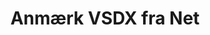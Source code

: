 ---
############################# Static ############################
layout: "auto-gen-annotation"

############################# Head ############################
head_title: "Net VSDX Annotation API Annotate i C#"
head_description: "Net API til at oprette og kommentere populære annotationstyper fra VSDX, billeder, tegninger og dokumentfilformater."

############################# Header ############################
title: "Anmærk VSDX fra Net"
description: ""
bg_image: "https://cms.admin.containerize.com/templates/aspose/App_Themes/V3/images/bg/header1.png"
bg_overlay: false
button:
    enable: true
    icon: "fas fa-arrow-down"
    label: "Download gratis prøveversion"
    link: "https://downloads.groupdocs.com/annotation/net"

############################# About ############################
about:
    enable: true
    title: "Om GroupDocs.Annotation for Net API"
    content: |
        GroupDocs.Annotation for Net API er et bibliotek, der giver dig mulighed for at tilføje anmærkninger til PDF, Word og andre dokumenter på Mac, Windows eller Ubuntu. [GroupDocs.Annotation for Net](/annotation/net) er en indbygget Net API til håndtering af annoteringer med omfattende understøttelse af oprettelse, tilføjelse, redigering, sletning, udtrækning og eksport af annoteringer fra billeder og forskellige andre dokumenter. Den fulde liste over understøttede dokumentformater kan du se på denne [side](https://docs.groupdocs.com/annotation/net/supported-document-formats/).
        Dette bibliotek giver dig mulighed for ikke kun at arbejde med VSDX-dokumenter, men også med mange andre typer dokumenter, såsom Word, Excel, PowerPoint, Outlook-e-mails, Visio, Adobe, OpenDocument, OpenOffice, Photoshop, AutoCad og mange andre.
        GroupDocs.Annotation for Net API giver dig mulighed for at oprette og tilføje nye noter, redigere annoteringer, udtrække kommentarer, anmærkninger og fjerne dem fra dokumenter. Biblioteket understøtter 13 forskellige annotationstyper, inklusive tekst, polylinje, område, understregning, punkt, vandmærke, pil, ellipse, teksterstatning, afstand, tekstfelt, ressourceredaktion i PDF, HTML, Microsoft Word-dokumenter, regneark, diagrammer, præsentationer, tegninger, billeder og mange andre filformater.
        Eksemplet (se nedenfor) demonstrerer arbejdet med VSDX-dokumentet, i dette eksempel kan du se hovedtrinene i, hvordan man arbejder med GroupDocs.Annotation: Konfigurer en licens, åbn et dokument, du vil arbejde med, opret en annotering, tilføjelse af dataobjekter for at indstille annoteringsegenskaber i henhold til dine krav og gemme resultatet på det nødvendige sted. Du kan også se mere detaljeret om de understøttede funktioner på vores github [side](https://github.com/groupdocs-annotation/GroupDocs.Annotation-for-.NET), eller i vores produkt [dokumentation](https ://docs.groupdocs.com/annotation/net/getting-started/).

############################# Steps ############################
howTo_Add:
steps_Add:
    enable: true
    title_left: "Trin til at tilføje annoteringer til VSDX i Net"
    content_left: |
        [GroupDocs.Annotation](/annotation/net/) gør det nemt for Net-udviklere at tilføje forskellige annoteringstyper til VSDX-filer i enhver net-baseret applikation ved at implementere nogle få nemme trin.
        *   Opret svarobjekter med kommentar og dato.
        *   Opret AreaAnnotation-objekt, indstil områdeindstillinger og tilføj svar.
        *   Opret annotatorobjekt og tilføj områdeannotering.
        *   Gem outputfil.
    title_right: "Systemkrav"
    content_right: |
        GroupDocs.Annotation for Net API'er understøttes på alle større platforme og operativsystemer. Før du udfører koden nedenfor, skal du sørge for, at du har følgende forudsætninger installeret på dit system.
        *   Operativsystemer: Microsoft Windows, Linux, MacOS
        *   Udviklingsmiljøer: Visual Studio, Xamarin, MonoDevelop
        *   Frameworks: .NET Framework, .NET Standard, .NET Core, Mono
        *   Download den seneste version af GroupDocs.Annotation for .NET fra [NuGet](https://www.nuget.org/packages/groupdocs.annotation)

############################# Preview ############################
preview_Add:
    enable: true
    title: Forhåndsvisning af annotering og kodeeksempel
    content: |
        ![Annotation preview image](https://docs.groupdocs.com/annotation/java/images/add-text-field-annotation.png)
    code: |
        ```cs
        //Add text field annotation to the document from local disk
        using (Annotator annotator = new Annotator("input.bmp"))
        {
            TextFieldAnnotation textField = new TextFieldAnnotation
            {
                BackgroundColor = 65535,
                Box = new Rectangle(100, 100, 100, 100),
                CreatedOn = DateTime.Now,
                Text = "Some text",
                FontColor = 65535,
                FontSize = 12,
                Message = "This is text field annotation",
                Opacity = 0.7,
                PageNumber = 0,
                PenStyle = PenStyle.Dot,
                PenWidth = 3,
                FontFamily = "Arial",
                TextHorizontalAlignment = HorizontalAlignment.Center,
                Replies = new List
                {
                    new Reply
                    {
                        Comment = "First comment",
                        RepliedOn = DateTime.Now
                    },
                    new Reply
                    {
                        Comment = "Second comment",
                        RepliedOn = DateTime.Now
                    }
                }
            };
            annotator.Add(textField);
            annotator.Save("result.bmp");
        }
        ```

############################# Steps ############################
howTo_Remove:
steps_Remove:
    enable: true
    title_left: "Trin til fjernelse af annoteringer fra VSDX i Net"
    content_left: |
        [GroupDocs.Annotation](/annotation/net/) gør det nemmere for Net-udviklere at fjerne anmærkningsdetaljer fra VSDX-filer i enhver Net-baseret applikation ved at implementere nogle få nemme trin.
        *   Opret svarobjekter med kommentar og dato.
        *   Instantiér SaveOptions-objektet og indstil AnnotationTypes = AnnotationType.None.
        *   Kald gemmemetode med resulterende dokumentsti eller strøm og SaveOptions-objekt.

############################# Preview ############################
preview_Remove:
    enable: true
    code: |
        ```cs
        // 1- How to remove annotation from document using annotation index
        
        using (Annotator annotator = new Annotator("result.bmp"))
        {
            annotator.Remove(0);
            annotator.Save("removed.bmp");
        }
        
        // 2- How to remove annotation from document using annotation object
        
        using (Annotator annotator = new Annotator("result.bmp"))
        {
            var tmp = annotator.Get();
            annotator.Remove(tmp[0]);
            annotator.Save("removed.bmp");
        }
        
        // 3- How to remove some annotations from document using list of ID’s
        
        using (Annotator annotator = new Annotator("result.bmp"))
        {
            var idList = new List{1, 2, 3};
            annotator.Remove(idList);
            annotator.Save("removed.bmp");
        }
        
        // 4- How to remove some annotations from document using list of annotations
        
        using (Annotator annotator = new Annotator("result.bmp"))
        {
            var tmp = annotator.Get();
            annotator.Remove(tmp);
            annotator.Save("removed.bmp");
        }
        ```

############################# Steps ############################
howTo_Edit:
steps_Edit:
    enable: true
    title_left: "Trin til redigering af annoteringer fra VSDX i Net"
    content_left: |
        [GroupDocs.Annotation](/annotation/net/) gør det nemmere for Net-udviklere at opdatere forskellige annoteringsegenskaber fra VSDX-filer i enhver Net-baseret applikation ved at implementere nogle få nemme trin.
        *   Instantiér Annotator-objekt med input-dokumentsti eller -strøm med instansierede LoadOptions med ImportAnnotations = true.
        *   Opret en AnnotationBase-implementering og sæt Id for eksisterende annotering (hvis annotering med dette Id ikke findes, vil intet blive ændret) eller stiliste over annoteringer (alle eksisterende annoteringer vil blive fjernet).
        *   Kald opdateringsmetode for annotatorobjekt med beståede annoteringer.
        *   Kald gemmemetode med resulterende dokumentsti eller strøm og SaveOptions-objekt.

############################# Preview ############################
preview_Edit:
    enable: true
    code: |
        ```cs
        // open annotated document
        using (Annotator annotator = new Annotator("result.bmp"))
        {
            //assuming we are going to change some properties of existing annotation
                AreaAnnotation updated = new AreaAnnotation
                    {
                            // It's important to set existed annotation Id
                            Id = 1,
                            BackgroundColor = 255,
                            Box = new Rectangle(0, 0, 50, 200),
                            CreatedOn = DateTime.Now,
                            Message = "This is updated annotation",
                            Replies = new List
                            {
                                new Reply
                                {
                                    Comment = "Updated first comment",
                                    RepliedOn = DateTime.Now
                                },
                                new Reply
                                {
                                    Comment = "Updated second comment",
                                    RepliedOn = DateTime.Now
                                }
                            }
                        };
                // update annotation
                annotator.Update(updated);
                annotator.Save("result.bmp");
        }
        ```

############################# Steps ############################
howTo_Extract:
steps_Extract:
    enable: true
    title_left: "Trin til at udtrække annoteringer fra VSDX i Net"
    content_left: |
        [GroupDocs.Annotation](/annotation/net/) gør det nemt for Net-udviklere at kommentere dokumenter og udtrække anmærkningsoplysninger fra VSDX-filer i enhver Net-baseret applikation ved at implementere nogle få nemme trin.
        *   Opret svarobjekter med kommentar og dato.
        *   Instantiér LoadOptions-objektet og kald SetImportAnnotations med sandt argument.
        *   Definer variabel med typen Liste.
        *   Kald get-metoden og returner resultatet til variabel ovenfor.

############################# Preview ############################
preview_Extract:
    enable: true
    code: |
        ```cs
        // for using this example input file ("annotated.bmp") must be with annotations
        using (Annotator annotator = new Annotator("annotated.bmp"))
        {
            List annotations = annotator.Get();
            XmlSerializer formatter = new XmlSerializer(typeof(List));
            using (FileStream fs = new FileStream("annotations.xml", FileMode.Create))
            {
                fs.SetLength(0);
                formatter.Serialize(fs, annotations);
            }
        }
        ```

############################# Demos ############################
demos:
    enable: true
    title: "Live-demoer til at tilføje, fjerne, redigere, udtrække annoteringer til dokumenter og billeder"
    content: |
        Tilføj, fjern, rediger og udpak annoteringer til filen VSDX lige nu ved at besøge webstedet [GroupDocs.Annotation Live Demos](https://products.groupdocs.app/annotation/family). Livedemoen har følgende fordele

############################# About Formats ############################
about_formats:
    enable: true
    format:
        # format loop
        - icon: "far fa-file-vsdx"
          title: "Om VSDX filformat"
          content: |
            Filer med filtypenavnet .VSDX repræsenterer Microsoft Visio-filformat introduceret fra Microsoft Office 2013 og fremefter. Det blev udviklet til at erstatte det binære filformat, .VSD, som understøttes af tidligere versioner af Microsoft Visio. Det understøttes også på Visio Services i Microsoft SharePoint Server 2013 og kræver ikke et mellemliggende filformat til udgivelse til SharePoint Server. Visio-filer bruges til at lave tegninger, der indeholder visuelle objekter, flowdiagrammer, UML-diagram, informationsflow, organisationsdiagrammer, softwarediagrammer, netværkslayout, databasemodeller, objektkortlægning og anden lignende information. Filer genereret ved hjælp af Visio kan også eksporteres til forskellige filformater såsom PNG, BMP, PDF og andre.

          link: "https://docs.fileformat.com/image/vsdx/"

############################# More Formats ############################
more_formats:
    enable: true
    title: "Arbejde med andre populære dokumentformater"
    content: |
        Opdater annoteringsegenskaber fra nogle af de populære filformater som angivet nedenfor.
    format:
        # format loop
        - name: "Annotate PDF document"
          link: "https://products.groupdocs.com/annotation/net/pdf/"
          description: "Adobe Portable Document Format"

        # format loop
        - name: "Annotate DOC document"
          link: "https://products.groupdocs.com/annotation/net/doc/"
          description: "Microsoft Word Document"

        # format loop
        - name: "Annotate DOCM document"
          link: "https://products.groupdocs.com/annotation/net/docm/"
          description: "Microsoft Word Macro-Enabled Document"

        # format loop
        - name: "Annotate DOCX document"
          link: "https://products.groupdocs.com/annotation/net/docx/"
          description: "Microsoft Word Open XML Document"

        # format loop
        - name: "Annotate DOT document"
          link: "https://products.groupdocs.com/annotation/net/dot/"
          description: "Microsoft Word Document Template"

        # format loop
        - name: "Annotate DOTX document"
          link: "https://products.groupdocs.com/annotation/net/dotx/"
          description: "Word Open XML Document Template"

        # format loop
        - name: "Annotate RTF document"
          link: "https://products.groupdocs.com/annotation/net/rtf/"
          description: "Rich Text Document"

        # format loop
        - name: "Annotate ODT document"
          link: "https://products.groupdocs.com/annotation/net/odt/"
          description: "Open Document Text"

        # format loop
        - name: "Annotate XLS document"
          link: "https://products.groupdocs.com/annotation/net/xls/"
          description: "Microsoft Excel Binary File Format"

        # format loop
        - name: "Annotate XLSX document"
          link: "https://products.groupdocs.com/annotation/net/xlsx/"
          description: "Microsoft Excel Open XML Spreadsheet"

        # format loop
        - name: "Annotate XLSM document"
          link: "https://products.groupdocs.com/annotation/net/xlsm/"
          description: "Microsoft Excel Macro-Enabled Spreadsheet"

        # format loop
        - name: "Annotate XLSB document"
          link: "https://products.groupdocs.com/annotation/net/xlsb/"
          description: "Microsoft Excel Binary Worksheet"

        # format loop
        - name: "Annotate ODS document"
          link: "https://products.groupdocs.com/annotation/net/ods/"
          description: "Open Document Spreadsheet"

        # format loop
        - name: "Annotate PPT document"
          link: "https://products.groupdocs.com/annotation/net/ppt/"
          description: "PowerPoint Presentation"

        # format loop
        - name: "Annotate PPTX document"
          link: "https://products.groupdocs.com/annotation/net/pptx/"
          description: "PowerPoint Open XML Presentation"

        # format loop
        - name: "Annotate PPSX document"
          link: "https://products.groupdocs.com/annotation/net/ppsx/"
          description: "PowerPoint Open XML Slide Show"

        # format loop
        - name: "Annotate POTM document"
          link: "https://products.groupdocs.com/annotation/net/potm/"
          description: "Microsoft PowerPoint Template"

        # format loop
        - name: "Annotate PPTM document"
          link: "https://products.groupdocs.com/annotation/net/pptm/"
          description: "Microsoft PowerPoint Presentation"

        # format loop
        - name: "Annotate PPS document"
          link: "https://products.groupdocs.com/annotation/net/pps/"
          description: "Microsoft PowerPoint 97-2003 Slide Show"

        # format loop
        - name: "Annotate ODP document"
          link: "https://products.groupdocs.com/annotation/net/odp/"
          description: "OpenDocument Presentation"

        # format loop
        - name: "Annotate HTML document"
          link: "https://products.groupdocs.com/annotation/net/html/"
          description: "HyperText Markup Language"

        # format loop
        - name: "Annotate TIFF document"
          link: "https://products.groupdocs.com/annotation/net/tiff/"
          description: "Tagged Image File Format"

        # format loop
        - name: "Annotate JPEG document"
          link: "https://products.groupdocs.com/annotation/net/jpeg/"
          description: "JPEG Image"

        # format loop
        - name: "Annotate PNG document"
          link: "https://products.groupdocs.com/annotation/net/png/"
          description: "Portable Network Graphic"

        # format loop
        - name: "Annotate EML document"
          link: "https://products.groupdocs.com/annotation/net/eml/"
          description: "E-mail Message"

        # format loop
        - name: "Annotate MSG document"
          link: "https://products.groupdocs.com/annotation/net/msg/"
          description: "Microsoft Outlook E-mail Message"

        # format loop
        - name: "Annotate VSD document"
          link: "https://products.groupdocs.com/annotation/net/vsd/"
          description: "Microsoft Visio 2003-2010 Drawing"

        # format loop
        - name: "Annotate VSDX document"
          link: "https://products.groupdocs.com/annotation/net/vsdx/"
          description: "Microsoft Visio Drawing"

        # format loop
        - name: "Annotate VSS document"
          link: "https://products.groupdocs.com/annotation/net/vss/"
          description: "Microsoft Visio 2003-2010 Stencil"

        # format loop
        - name: "Annotate VST document"
          link: "https://products.groupdocs.com/annotation/net/vst/"
          description: "Microsoft Visio 2013 Stencil"

        # format loop
        - name: "Annotate DWG document"
          link: "https://products.groupdocs.com/annotation/net/dwg/"
          description: "Autodesk Design Data Formats"

        # format loop
        - name: "Annotate DXF document"
          link: "https://products.groupdocs.com/annotation/net/dxf/"
          description: "AutoCAD Drawing Interchange"

        # format loop
        - name: "Annotate DCM document"
          link: "https://products.groupdocs.com/annotation/net/dcm/"
          description: "Digital Imaging and Communications in Medicine"

        # format loop
        - name: "Annotate WMF document"
          link: "https://products.groupdocs.com/annotation/net/wmf/"
          description: "Windows Metafile"

        # format loop
        - name: "Annotate EMF document"
          link: "https://products.groupdocs.com/annotation/net/emf/"
          description: "Enhanced Metafile Format"


############################# Back to top ###############################
back_to_top:
    enable: true
---